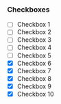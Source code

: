 ### Checkboxes

- [ ] Checkbox 1
- [ ] Checkbox 2
- [ ] Checkbox 3
- [ ] Checkbox 4
- [ ] Checkbox 5
- [x] Checkbox 6
- [x] Checkbox 7
- [x] Checkbox 8
- [x] Checkbox 9
- [x] Checkbox 10
